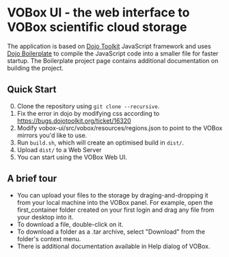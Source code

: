 VOBox UI - the web interface to VOBox scientific cloud storage
==============================================================

The application is based on [Dojo Toolkit](http://dojotoolkit.org) JavaScript framework
and uses [Dojo Boilerplate](https://github.com/csnover/dojo-boilerplate) to compile the JavaScript code into
a smaller file for faster startup. The Boilerplate project page contains additional documentation on building the project.

Quick Start
-----------

0. Clone the repository using `git clone --recursive`.
1. Fix the error in dojo by modifying css according to https://bugs.dojotoolkit.org/ticket/16320
2. Modify vobox-ui/src/vobox/resources/regions.json to point to the VOBox mirrors you'd like to use.
3. Run `build.sh`, which will create an optimised build in `dist/`.
4. Upload `dist/` to a Web Server
5. You can start using the VOBox Web UI.

A brief tour
------------

* You can upload your files to the storage by draging-and-dropping it from your local machine into the VOBox panel.
  For example, open the first_container folder created on your first login and drag any file from your desktop into it.
* To download a file, double-click on it.
* To download a folder as a .tar archive, select "Download" from the folder's context menu.
* There is additional documentation available in Help dialog of VOBox.

